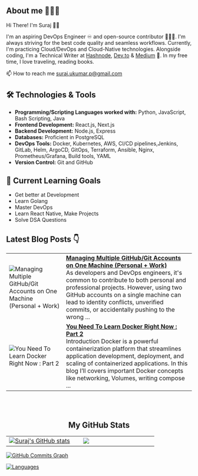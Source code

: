 <!-- Visitors counter 

<p align="left" > <img src="https://komarev.com/ghpvc/?username=Suraj-kumar00&label=Profile%20views&color=0e75b6&style=flat" alt="Suraj-kumar00" /> </p>
-->

## About me 🧑🏻‍💻

Hi There! I'm Suraj 👋🏻

I'm an aspiring DevOps Engineer ♾️ and open-source contributor 🧑🏻‍💻. I'm always striving for the best code quality and seamless workflows. Currently, I'm practicing Cloud/DevOps and Cloud-Native technologies. Alongside coding, I'm a Technical Writer at [Hashnode](https://surajk00.hashnode.dev/), [Dev.to](https://dev.to/surajkumar00) & [Medium](https://medium.com/@Suraj-kumar00) 📝. In my free time, I love traveling, reading books.

📫 How to reach me [suraj.ukumar.p@gmail.com](mailto:suraj.ukumar.p@gmail.com)

## 🛠️ Technologies & Tools

- **Programming/Scripting Languages worked with:** Python, JavaScript, Bash Scripting, Java
- **Frontend Development:** React.js, Next.js
- **Backend Development:** Node.js, Express 
- **Databases:** Proficient in PostgreSQL
- **DevOps Tools:** Docker, Kubernetes, AWS, CI/CD pipelines,Jenkins, GitLab, Helm, ArgoCD, GitOps, Terraform, Ansible, Nginx, Prometheus/Grafana, Build tools, YAML
- **Version Control:** Git and GitHub
  
## 🌱 Current Learning Goals

- Get better at Development
- Learn Golang
- Master DevOps
- Learn React Native, Make Projects
- Solve DSA Questions


<!-- Read the blogs here on my hashnode profile -->

## Latest Blog Posts 👇

<!-- HASHNODE_BLOG:START -->
<table><tr><td><img src="https://cdn.hashnode.com/res/hashnode/image/upload/v1750145148128/e722ac43-2b94-4f4d-a7d7-68f6b9944a2d.png" alt="Managing Multiple GitHub/Git Accounts on One Machine (Personal + Work)"></td><td><a href="https://blog.devsuraj.me/managing-multiple-githubgit-accounts-on-one-machine-personal-work"><strong>Managing Multiple GitHub/Git Accounts on One Machine (Personal + Work)</strong></a><br>As developers and DevOps engineers, it's common to contribute to both personal and professional projects. However, using two GitHub accounts on a single machine can lead to identity conflicts, unverified commits, or accidentally pushing to the wrong ...</td></tr><tr><td><img src="https://cdn.hashnode.com/res/hashnode/image/upload/v1747894413623/42703d4f-b25f-49bb-8e8d-4231f135c8b8.jpeg" alt="You Need To Learn Docker Right Now : Part 2"></td><td><a href="https://blog.devsuraj.me/you-need-to-learn-docker-right-now-part-2"><strong>You Need To Learn Docker Right Now : Part 2</strong></a><br>Introduction
Docker is a powerful containerization platform that streamlines application development, deployment, and scaling of containerized applications. In this blog I’ll covers important Docker concepts like networking, Volumes, writing compose ...</td></tr></table>
<!-- HASHNODE_BLOG:END -->

<br>

<br>

<h2 align="center">My GitHub Stats</h2>
  </div>
  <div align="center">
    <table>
      <tr>
        <td width="45%">
          <a href="http://www.github.com/Suraj-kumar00"><img src="https://github-readme-stats.vercel.app/api?username=Suraj-kumar00&theme=tokyonight&show_icons=true&hide_border=true&count_private=false" alt="Suraj's GitHub stats" /></a> 
        </td>
        <td width="45%">
          <a href="http://www.github.com/Suraj-kumar00"><img src="https://github-readme-streak-stats.herokuapp.com/?user=Suraj-kumar00&theme=tokyonight&hide_border=true" /></a>
    </table>
      </div>
      <a href="http://www.github.com/Suraj-kumar00"><img src="https://github-readme-activity-graph.vercel.app/graph?username=Suraj-kumar00&theme=merko&bg_color=1c1917&color=ffffff&line=0891b2&point=ffffff&area_color=1c1917&area=true&hide_border=true&custom_title=GitHub%20Commits%20Graph" alt="GitHub Commits Graph" /></a>
    </td>
  </tr>

</table>

</div>
      
<a href="http://www.github.com/Suraj-kumar00"><img src="https://github-readme-stats.vercel.app/api/top-langs/?username=Suraj-kumar00&theme=tokyonight&show_icons=true&hide_border=true&layout=compact" alt="Languages" /></a>
</td>
  
 
